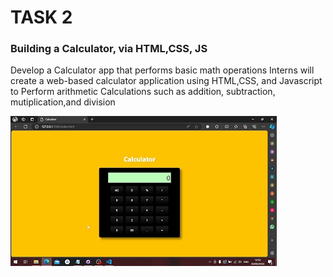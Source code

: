 # TASK 2
### Building a Calculator, via HTML,CSS, JS
Develop a Calculator app that performs basic math operations Interns will create a web-based calculator application using HTML,CSS, and Javascript to Perform arithmetic Calculations such as addition, subtraction, mutiplication,and division

![DEMO](demo.gif)